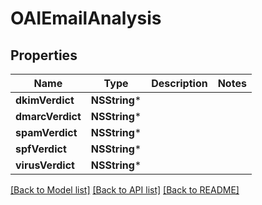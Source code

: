 # OAIEmailAnalysis

## Properties
Name | Type | Description | Notes
------------ | ------------- | ------------- | -------------
**dkimVerdict** | **NSString*** |  | 
**dmarcVerdict** | **NSString*** |  | 
**spamVerdict** | **NSString*** |  | 
**spfVerdict** | **NSString*** |  | 
**virusVerdict** | **NSString*** |  | 

[[Back to Model list]](../README.md#documentation-for-models) [[Back to API list]](../README.md#documentation-for-api-endpoints) [[Back to README]](../README.md)


